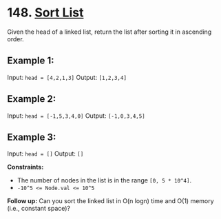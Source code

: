 # 148. [Sort List](https://leetcode.com/problems/sort-list/description/)

Given the head of a linked list, return the list after sorting it in ascending order.

## Example 1:

Input: `head = [4,2,1,3]`
Output: `[1,2,3,4]`

## Example 2:

Input: `head = [-1,5,3,4,0]`
Output: `[-1,0,3,4,5]`

## Example 3:

Input: `head = []`
Output: `[]`

**Constraints:**
- The number of nodes in the list is in the range `[0, 5 * 10^4]`.
- `-10^5 <= Node.val <= 10^5`

**Follow up:** Can you sort the linked list in O(n logn) time and O(1) memory (i.e., constant space)?
